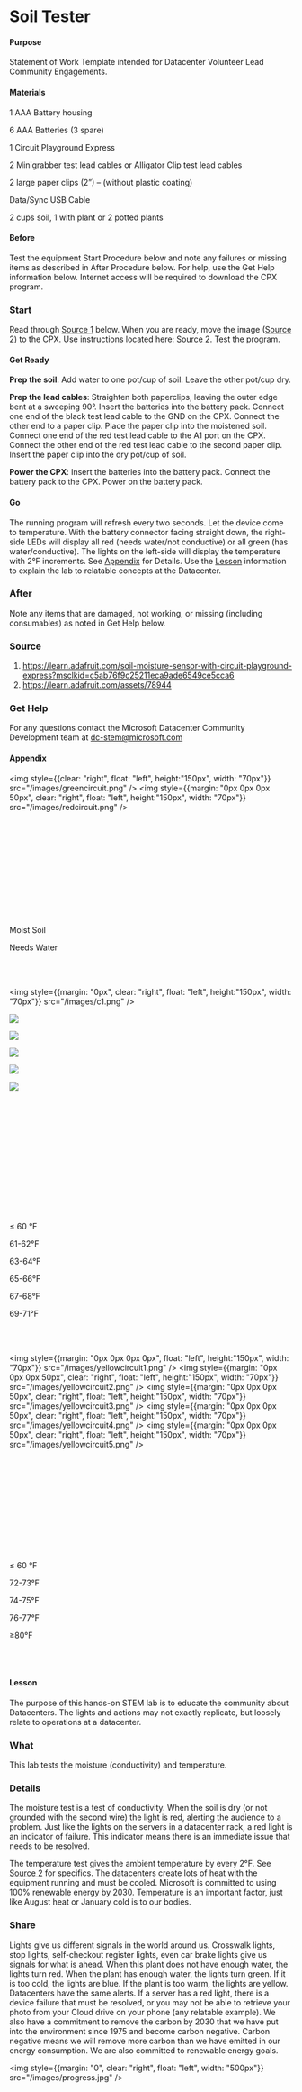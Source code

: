 # Soil Tester
#### Purpose
Statement of Work Template intended for Datacenter Volunteer Lead Community Engagements.  

#### Materials
1 AAA Battery housing

6 AAA Batteries (3 spare)

1 Circuit Playground Express

2 Minigrabber test lead cables or Alligator Clip test lead cables

2 large paper clips (2”) – (without plastic coating)

Data/Sync USB Cable

2 cups soil, 1 with plant or 2 potted plants


#### Before
Test the equipment Start Procedure below and note any failures or missing items as described in After Procedure below.  For help, use the Get Help information below.  Internet access will be required to download the CPX program.

### Start
Read through  [Source 1](#Source-1) below. When you are ready, move the image ([Source 2](#Source-2)) to the CPX.  Use instructions located here: [Source 2](#Source-2).  Test the program.

#### Get Ready
**Prep the soil**: Add water to one pot/cup of soil.  Leave the other pot/cup dry.

**Prep the lead cables**: Straighten both paperclips, leaving the outer edge bent at a sweeping 90°.  Insert the batteries into the battery pack.  Connect one end of the black test lead cable to the GND on the CPX.  Connect the other end to a paper clip.  Place the paper clip into the moistened soil. Connect one end of the red test lead cable to the A1 port on the CPX.  Connect the other end of the red test lead cable to the second paper clip.  Insert the paper clip into the dry pot/cup of soil.  

**Power the CPX**: Insert the batteries into the battery pack.  Connect the battery pack to the CPX. Power on the battery pack.

#### Go
The running program will refresh every two seconds.  Let the device come to temperature.  With the battery connector facing straight down, the right-side LEDs will display all red (needs water/not conductive) or all green (has water/conductive).  The lights on the left-side will display the temperature with 2°F increments. See  [Appendix](#Appendix) for Details. Use the [Lesson](#Lesson) information to explain the lab to relatable concepts at the Datacenter.

### After
Note any items that are damaged, not working, or missing (including consumables) as noted in Get Help below.

### Source
1. https://learn.adafruit.com/soil-moisture-sensor-with-circuit-playground-express?msclkid=c5ab76f9c25211eca9ade6549ce5cca6
2. https://learn.adafruit.com/assets/78944

### Get Help
For any questions contact the Microsoft Datacenter Community Development team at dc-stem@microsoft.com

#### <a id="Appendix"></a>Appendix
<img style={{clear: "right", float: "left", height:"150px", width: "70px"}}
            src="/images/greencircuit.png" />
<img style={{margin: "0px 0px 0px 50px", clear: "right", float: "left", height:"150px", width: "70px"}}
            src="/images/redcircuit.png"  />
<br></br><br></br><br></br><br></br><br></br><br></br>
<p>Moist Soil</p>

<p style={{margin: "-52px 0px 0px 120px"}}>Needs Water</p>

<br></br>

<img style={{margin: "0px", clear: "right", float: "left", height:"150px", width: "70px"}}
            src="/images/c1.png" />
<p style={{margin: "-52px 0px 0px 50px"}}>
<img style={{margin: "0px 0px 0px 50px" , clear: "right", float: "left", height:"150px", width: "70px"}}
            src="/images/c2.png" /></p>
<p style={{margin: "-52px 0px 0px 50px"}}>
<img style={{margin: "0px 0px 0px 50px", clear: "right", float: "left", height:"150px", width: "70px"}}
            src="/images/c3.png" /></p>
<p style={{margin: "-52px 0px 0px 50px"}}>
<img style={{margin: "0px 0px 0px 50px",  clear: "right", float: "left", height:"150px", width: "70px"}}
            src="/images/c4.png" /></p>
<p style={{margin: "-52px 0px 0px 50px"}}>
<img style={{margin: "0px 0px 0px 50px",  clear: "right", float: "left", height:"150px", width: "70px"}}
            src="/images/c5.png" /></p>
<p><img style={{margin: "0px 0px 0px 50px",  clear: "right", float: "left", height:"150px", width: "70px"}}
            src="/images/c6.png" /></p>

<br></br><br></br><br></br><br></br><br></br><br></br>
<p> ≤  60 °F</p>

<p style={{margin: "-52px 0px 0px 120px"}}>61-62°F</p>

<p style={{margin: "-28px 0px 00px 240px"}}> 63-64°F</p>

<p style={{margin: "-28px 0px 0px 360px"}}>65-66°F</p>

<p style={{margin: "-28px 0px 0px 480px"}}>67-68°F</p>

<p style={{margin: "-28px 0px 0px 600px"}}>69-71°F</p>

<br></br>

<img style={{margin: "0px 0px 0px 0px",  float: "left", height:"150px", width: "70px"}}
            src="/images/yellowcircuit1.png" />
<img style={{margin: "0px 0px 0px 50px",  clear: "right", float: "left", height:"150px", width: "70px"}}
            src="/images/yellowcircuit2.png" />
<img style={{margin: "0px 0px 0px 50px",  clear: "right", float: "left", height:"150px", width: "70px"}}
            src="/images/yellowcircuit3.png" />
<img style={{margin: "0px 0px 0px 50px", clear: "right", float: "left", height:"150px", width: "70px"}}
            src="/images/yellowcircuit4.png" />
<img style={{margin: "0px 0px 0px 50px", clear: "right", float: "left", height:"150px", width: "70px"}}
            src="/images/yellowcircuit5.png" />
            

<br></br><br></br><br></br><br></br><br></br>

<p> ≤  60 °F </p>
<p style={{margin: "-52px 0px 0px 120px"}}>72-73°F</p>

<p style={{margin: "-28px 0px 0px 240px"}}>74-75°F</p>

<p style={{margin: "-28px 0px 0px 360px"}}>76-77°F</p>

<p style={{margin: "-28px 0px 0px 480px"}}> ≥80°F</p>

<br></br>

#### <a id="Lesson"></a>Lesson
The purpose of this hands-on STEM lab is to educate the community about Datacenters.  The lights and actions may not exactly replicate, but loosely relate to operations at a datacenter.

### What
This lab tests the moisture (conductivity) and temperature.  

### Details
The moisture test is a test of conductivity.  When the soil is dry (or not grounded with the second wire) the light is red, alerting the audience to a problem.  Just like the lights on the servers in a datacenter rack, a red light is an indicator of failure.  This indicator means there is an immediate issue that needs to be resolved.

The temperature test gives the ambient temperature by every 2°F.  See [Source 2](#Source-2) for specifics.  The datacenters create lots of heat with the equipment running and must be cooled.  Microsoft is committed to using 100% renewable energy by 2030.  Temperature is an important factor, just like August heat or January cold is to our bodies.

### Share
Lights give us different signals in the world around us.  Crosswalk lights, stop lights, self-checkout register lights, even car brake lights give us signals for what is ahead.  When this plant does not have enough water, the lights turn red.  When the plant has enough water, the lights turn green.  If it is too cold, the lights are blue.  If the plant is too warm, the lights are yellow.  Datacenters have the same alerts.  If a server has a red light, there is a device failure that must be resolved, or you may not be able to retrieve your photo from your Cloud drive on your phone (any relatable example).  We also have a commitment to remove the carbon by 2030 that we have put into the environment since 1975 and become carbon negative.  Carbon negative means we will remove more carbon than we have emitted in our energy consumption.  We are also committed to renewable energy goals.

<img style={{margin: "0", clear: "right", float: "left", width: "500px"}}
            src="/images/progress.jpg" />
            
<br></br>
<br></br>
<br></br>
<br></br>
<br></br>
<br></br>
<br></br><br></br><br></br>
<br></br>

### Source:
https://blogs.microsoft.com/blog/2022/03/10/an-update-on-microsofts-sustainability-commitments-building-a-foundation-for-2030/ 

#### <a id="Source-1"></a> Source 1 
The Adafruit Circuit Playground Express (CPX) is a microcontroller with more power, storage space, and RAM than a 386 Intel Computer.  It includes temperature, light, sound, and accelerometer sensors, 10 built in LEDS, speaker, two push buttons, one slide switch, IR receiver and transmitter, 8 analog inputs, power output, 7 capacitive touch inputs, green "ON" LED, reset button, ATSAMD21 ARM Cortex M0 Processor, 2 MB of SPI Flash storage, and a Micro USB port for programming and debugging.

**Source**:
https://learn.adafruit.com/adafruit-circuit-playground-express
[i386 - Wikipedia](https://en.wikipedia.org/wiki/I386?msclkid=d82996eac23711eca097ba0148e8ca79) https://en.wikipedia.org/wiki/I386?msclkid=d82996eac23711eca097ba0148e8ca79 

There are three ways to program the CPX:

1. makecode.adafruit.com
2. CircuitPython
3. Arduino

This program was created with makecode.adafruit.com.  Makecode is a Microsoft product that allows for block style coding.  The program written for this STEM activity is located below in Program 1.

When the CPX is first connected to a computer with the USB cable, it will run the program that is stored on the device.  This may not be the program that you desire to run.  Follow the procedure in Source 3 to reset the CPX to the factory settings.  The CPX will hold the program and not reset to factory settings upon power off.

#### <a id="Source-2"></a>Source 2
To **create this program**, open makecode.adafruit.com.  Select New Project.  Add the program block code components as required in [Program 1](#Program-1). Save the file.

To **move the program** to the CPX:

Plug in the CPX via the USB/Micro USB cable.

Press the reset button twice on the CPX.

All Pixel LED lights will turn on / solid green

The on small LED will turn on / solid green

D13 small LED will slowly blink red

A folder will appear as CPLAYBOOT.

This will be very similar to a USB thumb drive in function.

Copy the saved UF2 file and paste it on the CPLAYBOOT root drive.

The CPX lights will flash, then reset and the CPLAYBOOT drive will disappear from the drive list.

The CPX is now ready with the installed program.

If the soil tester program is running:

The small on LED will turn on / solid green

Right side – LEDs will turn on / solid red (if not grounded)

Left side – LEDs will turn yellow or blue, depending on ambient room temperature (see Appendix)

To **troubleshoot** the CPX device and program:

1. Check the batteries
2. Press reset button 1 time.  This will reset the device, like a computer reboot/restart.
3. Follow steps in Source 1 to download the program to the CPX device.
4. Try another device and see if the problem repeats.  If it repeats check program in Source 1 and 2 to install the program again.
5. Follow the procedure in [Source 3](#Source-3) below to reset to factory settings.  Then repeat the procedure to install the Soil Tester program.

#### <a id="Source-3"></a>Source 3
**Download** the original CPX **bootloader**, navigate to [UF2 Bootloader Details | Adafruit Feather M0 Express | Adafruit Learning System](https://learn.adafruit.com/adafruit-feather-m0-express-designed-for-circuit-python-circuitpython/uf2-bootloader-details)[https://learn.adafruit.com/adafruit-feather-m0-express-designed-for-circuit-python-circuitpython/uf2-bootloader-details](https://learn.adafruit.com/adafruit-feather-m0-express-designed-for-circuit-python-circuitpython/uf2-bootloader-details). Scroll to the bottom of the page and click on the green rectangle, with Circuit Playground Express V#.#.# update-bootloader.uf2.  Click on the link (make sure it is for the Circuit Playground Express).  The file will download.



Click on the link (make sure it is for the Circuit Playground Express).  The file will download.

#### <a id="Program-1"></a>Program 1
To **create this program**, open makecode.adafruit.com.  Select New Project.  Add the program block code components as required below.  Save the file.  Program the CPX as listed in [Source 1](#Source-1).

<img style={{margin: "0", clear: "right", float: "left", width: "300px"}}
            src="/images/makecode_program01.jpg" />
            
<img style={{margin: "40px 0px 0px 0px",  clear: "right", align: "bottom", width: "300px"}}
            src="/images/makecode_program04.jpg" />
<br></br><br></br>
           

### Program 1 Continued

<img style={{margin: "0", clear: "right", float: "left", width: "300px"}}
            src="/images/makecode_program06b.jpg" />
   <br></br> <br></br>
            <br></br><br></br>  <br></br><br></br><br></br><br></br><br></br><br></br><br></br><br></br><br></br><br></br>
<img style={{margin: "-15px 0px 0px 0px", clear: "right", float: "left", width: "300px"}}
            src="/images/makecode_program07.jpg" />
<br></br><br></br>
<br></br><br></br><br></br>
    

Save the program by clicking on the blue Save button.  Then download the file by clicking on the pink download button.  The file will be downloaded to your download location on your computer with the same name as in the Save Box.

<p align="center">
<img style={{ width: "300px"}}
            src="/images/makecode_program08.jpg" /></p>


Continue with the procedure in [Source 1](#Source-1) to program the CPX with the new bootloader.
